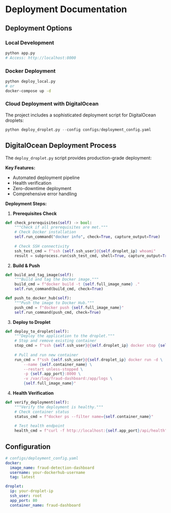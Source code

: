 # Deployment Documentation

## Deployment Options

### Local Development
```bash
python app.py
# Access: http://localhost:8000
```

### Docker Deployment
```bash
python deploy_local.py
# or
docker-compose up -d
```

### Cloud Deployment with DigitalOcean

The project includes a sophisticated deployment script for DigitalOcean droplets:

```python
python deploy_droplet.py --config configs/deployment_config.yaml
```

## DigitalOcean Deployment Process

The `deploy_droplet.py` script provides production-grade deployment:

**Key Features:**
- Automated deployment pipeline
- Health verification
- Zero-downtime deployment
- Comprehensive error handling

**Deployment Steps:**

1. **Prerequisites Check**
```python
def check_prerequisites(self) -> bool:
    """Check if all prerequisites are met."""
    # Check Docker installation
    self.run_command("docker info", check=True, capture_output=True)
    
    # Check SSH connectivity
    ssh_test_cmd = f"ssh {self.ssh_user}@{self.droplet_ip} whoami"
    result = subprocess.run(ssh_test_cmd, shell=True, capture_output=True, timeout=30)
```

2. **Build & Push**
```python
def build_and_tag_image(self):
    """Build and tag the Docker image."""
    build_cmd = f"docker build -t {self.full_image_name} ."
    self.run_command(build_cmd, check=True)

def push_to_docker_hub(self):
    """Push the image to Docker Hub."""
    push_cmd = f"docker push {self.full_image_name}"
    self.run_command(push_cmd, check=True)
```

3. **Deploy to Droplet**
```python
def deploy_to_droplet(self):
    """Deploy the application to the droplet."""
    # Stop and remove existing container
    stop_cmd = f"ssh {self.ssh_user}@{self.droplet_ip} docker stop {self.container_name}"
    
    # Pull and run new container
    run_cmd = f"ssh {self.ssh_user}@{self.droplet_ip} docker run -d \
        --name {self.container_name} \
        --restart unless-stopped \
        -p {self.app_port}:8000 \
        -v /var/log/fraud-dashboard:/app/logs \
        {self.full_image_name}"
```

4. **Health Verification**
```python
def verify_deployment(self):
    """Verify the deployment is healthy."""
    # Check container status
    status_cmd = f"docker ps --filter name={self.container_name}"
    
    # Test health endpoint
    health_cmd = f"curl -f http://localhost:{self.app_port}/api/health"
```

## Configuration

```yaml
# configs/deployment_config.yaml
docker:
  image_name: fraud-detection-dashboard
  username: your-dockerhub-username
  tag: latest

droplet:
  ip: your-droplet-ip
  ssh_user: root
  app_port: 80
  container_name: fraud-dashboard
```
